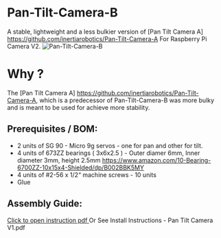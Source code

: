 # Pan-Tilt-Camera-B
A stable, lightweight and a less bulkier version of [Pan Tilt Camera A] https://github.com/inertiarobotics/Pan-Tilt-Camera-A
For Raspberry Pi Camera V2.
![Pan-Tilt-Camera-B](Pan-Tilt-Camera-B/blob/main/Camera%20Mount%20Component%20V2.png)

# Why ? 
The [Pan Tilt Camera A] https://github.com/inertiarobotics/Pan-Tilt-Camera-A, which is a predecessor of Pan-Tilt-Camera-B was more bulky and is meant to be used for achieve more stability.

## Prerequisites / BOM:
- 2 units of SG 90 - Micro 9g servos - one for pan and other for tilt.
- 4 units of 673ZZ bearings ( 3x6x2.5 )  - Outer diamer 6mm, Inner diameter 3mm, height 2.5mm 
https://www.amazon.com/10-Bearing-6700ZZ-10x15x4-Shielded/dp/B002BBK5MY
- 4 units of  #2-56 x 1/2“ machine screws - 10 units
- Glue

## Assembly Guide:
[Click to open instruction pdf ](Pan-Tilt-Camera-B/blob/main/Install%20Instructions%20-%20Pan%20Tilt%20Camera%20V2%20-%20Google%20Docs.pdf)
Or See Install Instructions - Pan Tilt Camera V1.pdf
